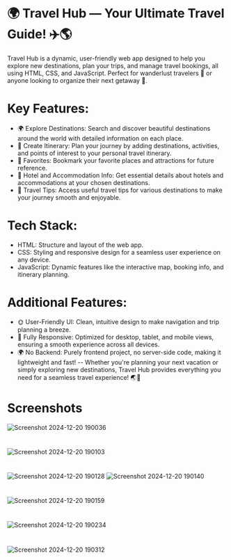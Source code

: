 # 🌍 Travel Hub — Your Ultimate Travel Guide! ✈️🌎
Travel Hub is a dynamic, user-friendly web app designed to help you explore new destinations, plan your trips, and manage travel bookings, all using HTML, CSS, and JavaScript. Perfect for wanderlust travelers 🌟 or anyone looking to organize their next getaway 🧳.

# Key Features:
* 🌍 Explore Destinations: Search and discover beautiful destinations around the world with detailed information on each place.
* 📅 Create Itinerary: Plan your journey by adding destinations, activities, and points of interest to your personal travel itinerary.
* 💖 Favorites: Bookmark your favorite places and attractions for future reference.
* 🏨 Hotel and Accommodation Info: Get essential details about hotels and accommodations at your chosen destinations.
* 🧳 Travel Tips: Access useful travel tips for various destinations to make your journey smooth and enjoyable.
# Tech Stack:
* HTML: Structure and layout of the web app.
* CSS: Styling and responsive design for a seamless user experience on any device.
* JavaScript: Dynamic features like the interactive map, booking info, and itinerary planning.
# Additional Features:
* 🌞 User-Friendly UI: Clean, intuitive design to make navigation and trip planning a breeze.
* 🌟 Fully Responsive: Optimized for desktop, tablet, and mobile views, ensuring a smooth experience across all devices.
* 🌍 No Backend: Purely frontend project, no server-side code, making it lightweight and fast!
-- Whether you're planning your next vacation or simply exploring new destinations, Travel Hub provides everything you need for a seamless travel experience! 🌏💫
# Screenshots
![Screenshot 2024-12-20 190036](https://github.com/user-attachments/assets/cb8d9de8-b562-4d0f-8617-f4d4764e58af)
#
![Screenshot 2024-12-20 190103](https://github.com/user-attachments/assets/0533d28f-5e40-4cdf-a8dd-3c2f604bf6ed)
#
![Screenshot 2024-12-20 190128](https://github.com/user-attachments/assets/3ae62de3-aef0-4289-a840-74ac8f483317)
![Screenshot 2024-12-20 190140](https://github.com/user-attachments/assets/6430f334-ae85-4b17-a696-23cc9798b966)
#
![Screenshot 2024-12-20 190159](https://github.com/user-attachments/assets/f8edf58d-d8dc-4305-ab35-a5d967d4d7fb)
#
![Screenshot 2024-12-20 190234](https://github.com/user-attachments/assets/e1752697-a3bd-4a7a-83a7-8883597de7d6)
#
![Screenshot 2024-12-20 190312](https://github.com/user-attachments/assets/d1a986ed-fc23-48d5-a284-30cc2f491229)

